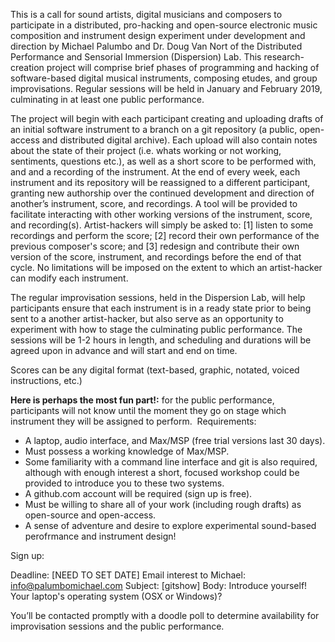 

This is a call for sound artists, digital musicians and composers to participate in a distributed, pro-hacking and open-source electronic music composition and instrument design experiment under development and direction by Michael Palumbo and Dr. Doug Van Nort of the Distributed Performance and Sensorial Immersion (Dispersion) Lab. This research-creation project will comprise brief phases of programming and hacking of software-based digital musical instruments, composing etudes, and group improvisations. Regular sessions will be held in January and February 2019, culminating in at least one public performance. 

The project will begin with each participant creating and uploading drafts of an initial software instrument to a branch on a git repository (a public, open-access and distributed digital archive). Each upload will also contain notes about the state of their project (i.e. whats working or not working, sentiments, questions etc.), as well as a short score to be performed with, and and a recording of the instrument. At the end of every week, each instrument and its repository will be reassigned to a different participant, granting new authorship over the continued development and direction of another’s instrument, score, and recordings. A tool will be provided to facilitate interacting with other working versions of the instrument, score, and recording(s). Artist-hackers will simply be asked to: [1] listen to some recordings and perform the score; [2] record their own performance of the previous composer's score; and [3] redesign and contribute their own version of the score, instrument, and recordings before the end of that cycle. No limitations will be imposed on the extent to which an artist-hacker can modify each instrument.

The regular improvisation sessions, held in the Dispersion Lab, will help participants ensure that each instrument is in a ready state prior to being sent to a another artist-hacker, but also serve as an opportunity to experiment with how to stage the culminating public performance. The sessions will be 1-2 hours in length, and scheduling and durations will be agreed upon in advance and will start and end on time. 

Scores can be any digital format (text-based, graphic, notated, voiced instructions, etc.)

**Here is perhaps the most fun part!:** for the public performance, participants will not know until the moment they go on stage which instrument they will be assigned to perform. 
 Requirements:
- A laptop, audio interface, and Max/MSP (free trial versions last 30 days). 
- Must possess a working knowledge of Max/MSP. 
- Some familiarity with a command line interface and git is also required, although with enough interest a short, focused workshop could be provided to introduce you to these two systems. 
- A github.com account will be required (sign up is free). 
- Must be willing to share all of your work (including rough drafts) as open-source and open-access. 
- A sense of adventure and desire to explore experimental sound-based perofrmance and instrument design!

Sign up:

Deadline: \[NEED TO SET DATE\]
Email interest to Michael: info@palumbomichael.com
Subject: \[gitshow\]
Body:
Introduce yourself!
Your laptop's operating system (OSX or Windows)?


You’ll be contacted promptly with a doodle poll to determine availability for improvisation sessions and the public performance.
